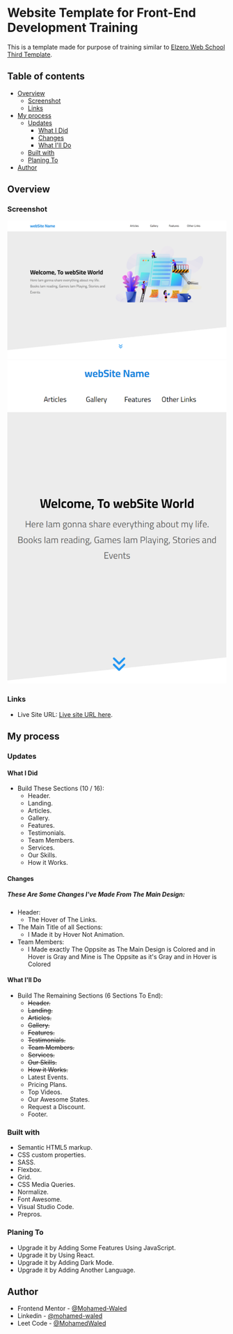 # Website Template for Front-End Development Training

This is a template made for purpose of training similar to [Elzero Web School Third Template](https://github.com/ElzeroWebSchool/HTML_And_CSS_Template_Three).

## Table of contents

- [Overview](#overview)
  - [Screenshot](#screenshot)
  - [Links](#links)
- [My process](#my-process)
  - [Updates](#updates)
    - [What I Did](#what-i-did)
    - [Changes](#changes)
    - [What I'll Do](#what-ill-do)
  - [Built with](#built-with)
  - [Planing To](#planing-to)
- [Author](#author)

## Overview

### Screenshot

![](images/desktopScreenShot.png)
![](images/mobileScreenShot.png)

### Links

- Live Site URL: [Live site URL here](https://mohamed-waled.github.io/webSite/).

## My process

### Updates

#### What I Did

- Build These Sections (10 / 16):
  - Header.
  - Landing.
  - Articles.
  - Gallery.
  - Features.
  - Testimonials.
  - Team Members.
  - Services.
  - Our Skills.
  - How it Works.

#### Changes

##### These Are Some Changes I've Made From The Main Design:

- Header:
  - The Hover of The Links.
- The Main Title of all Sections:
  - I Made it by Hover Not Animation.
- Team Members:
  - I Made exactly The Oppsite as The Main Design is Colored and in Hover is Gray and Mine is The Oppsite as it's Gray and in Hover is Colored

#### What I'll Do

- Build The Remaining Sections (6 Sections To End):
  - ~~Header.~~
  - ~~Landing.~~
  - ~~Articles.~~
  - ~~Gallery.~~
  - ~~Features.~~
  - ~~Testimonials.~~
  - ~~Team Members.~~
  - ~~Services.~~
  - ~~Our Skills.~~
  - ~~How it Works.~~
  - Latest Events.
  - Pricing Plans.
  - Top Videos.
  - Our Awesome States.
  - Request a Discount.
  - Footer.

### Built with

- Semantic HTML5 markup.
- CSS custom properties.
- SASS.
- Flexbox.
- Grid.
- CSS Media Queries.
- Normalize.
- Font Awesome.
- Visual Studio Code.
- Prepros.

### Planing To

- Upgrade it by Adding Some Features Using JavaScript.
- Upgrade it by Using React.
- Upgrade it by Adding Dark Mode.
- Upgrade it by Adding Another Language.

## Author

- Frontend Mentor - [@Mohamed-Waled](https://www.frontendmentor.io/profile/Mohamed-Waled)
- Linkedin - [@mohamed-waled](https://www.linkedin.com/in/mohamed-waled-82a51a1bb/)
- Leet Code - [@MohamedWaled](https://leetcode.com/MohamedWaled/)
